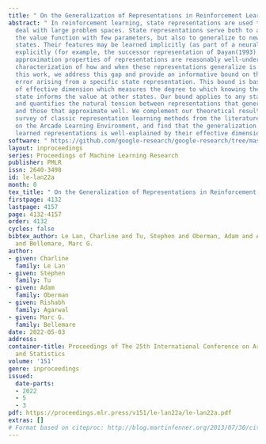 ```yaml
---
title: " On the Generalization of Representations in Reinforcement Learning "
abstract: " In reinforcement learning, state representations are used to tractably
  deal with large problem spaces. State representations serve both to approximate
  the value function with few parameters, but also to generalize to newly encountered
  states. Their features may be learned implicitly (as part of a neural network) or
  explicitly (for example, the successor representation of Dayan(1993). While the
  approximation properties of representations are reasonably well-understood, a precise
  characterization of how and when these representations generalize is lacking. In
  this work, we address this gap and provide an informative bound on the generalization
  error arising from a specific state representation. This bound is based on the notion
  of effective dimension which measures the degree to which knowing the value at one
  state informs the value at other states. Our bound applies to any state representation
  and quantifies the natural tension between representations that generalize well
  and those that approximate well. We complement our theoretical results with an empirical
  survey of classic representation learning methods from the literature and results
  on the Arcade Learning Environment, and find that the generalization behaviour of
  learned representations is well-explained by their effective dimension. "
software: " https://github.com/google-research/google-research/tree/master/generalization_representations_rl_aistats22 "
layout: inproceedings
series: Proceedings of Machine Learning Research
publisher: PMLR
issn: 2640-3498
id: le-lan22a
month: 0
tex_title: " On the Generalization of Representations in Reinforcement Learning "
firstpage: 4132
lastpage: 4157
page: 4132-4157
order: 4132
cycles: false
bibtex_author: Le Lan, Charline and Tu, Stephen and Oberman, Adam and Agarwal, Rishabh
  and Bellemare, Marc G.
author:
- given: Charline
  family: Le Lan
- given: Stephen
  family: Tu
- given: Adam
  family: Oberman
- given: Rishabh
  family: Agarwal
- given: Marc G.
  family: Bellemare
date: 2022-05-03
address:
container-title: Proceedings of The 25th International Conference on Artificial Intelligence
  and Statistics
volume: '151'
genre: inproceedings
issued:
  date-parts:
  - 2022
  - 5
  - 3
pdf: https://proceedings.mlr.press/v151/le-lan22a/le-lan22a.pdf
extras: []
# Format based on citeproc: http://blog.martinfenner.org/2013/07/30/citeproc-yaml-for-bibliographies/
---
```

